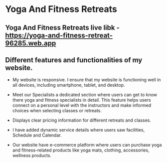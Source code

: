 # Yoga And Fitness Retreats 

## Yoga And Fitness Retreats live libk - https://yoga-and-fitness-retreat-96285.web.app
##  Different features and functionalities of my website.

 - My website is responsive. I ensure that my website is functioning well in all devices, including smartphone, tablet, and desktop.

 - Meet our Specialists a dedicated section where users can get to know there yoga and fitness specialists in detail. This
   feature helps users connect on a personal level with the instructors and make informed choices when selecting classes or retreats.
 - Displays clear pricing information for different retreats and classes.
 - I have added dynamic service details where users saw facilities, Schedule and Calendar.
 - Our website have e-commerce platform where users can purchase yoga and fitness-related products like yoga mats, clothing, accessories, wellness products.




